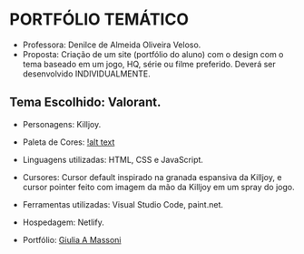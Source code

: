 # PORTFÓLIO TEMÁTICO

- Professora: Denilce de Almeida Oliveira Veloso.
- Proposta: Criação de um site (portfólio do aluno) com o design com o tema baseado em um jogo, HQ, série ou filme preferido. Deverá ser desenvolvido INDIVIDUALMENTE.

## Tema Escolhido: Valorant.

- Personagens: Killjoy.

- Paleta de Cores:
[!alt text](https://github.com/massonigiulia/PWEB/blob/master/Portfolio/paletaKj.png)

- Linguagens utilizadas: HTML, CSS e JavaScript.

- Cursores: Cursor default inspirado na granada espansiva da Killjoy, e cursor pointer feito com imagem da mão da Killjoy em um spray do jogo.

- Ferramentas utilizadas: Visual Studio Code, paint.net.

- Hospedagem: Netlify.

- Portfólio: [Giulia A Massoni](https://massonigiulia.netlify.app/index.html)
